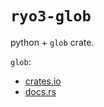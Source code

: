 # `ryo3-glob`

python + `glob` crate.

`glob`:
- [crates.io](https://crates.io/crates/glob)
- [docs.rs](https://docs.rs/glob)

